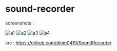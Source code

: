 # sound-recorder

screenshots :

![a1](https://user-images.githubusercontent.com/88927961/161943968-b8583204-847e-4244-818e-cc54b9eb33af.png)
![a2](https://user-images.githubusercontent.com/88927961/161943985-a1a0bf4c-d20c-4251-a3a8-f6b209a6d30b.png)
![a3](https://user-images.githubusercontent.com/88927961/161944004-f021b516-e9cc-4b01-b02b-50833f61c0be.png)
![a4](https://user-images.githubusercontent.com/88927961/161944017-d13e1e64-b739-4c7c-84dd-47b3c822319c.png)


src : https://github.com/dkim0419/SoundRecorder

